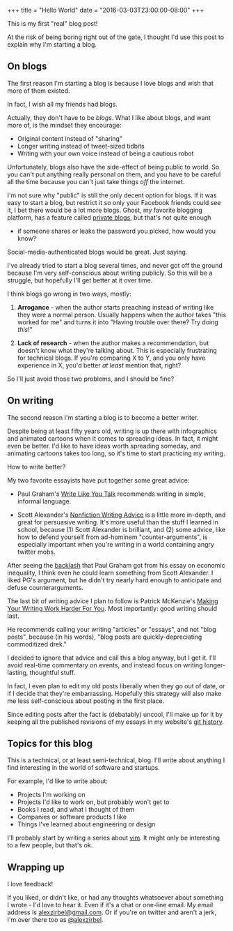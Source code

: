 +++
title = "Hello World"
date = "2016-03-03T23:00:00-08:00"
+++

This is my first "real" blog post!

At the risk of being boring right out of the gate, I thought I'd use
this post to explain why I'm starting a blog.

## On blogs

The first reason I'm starting a blog is because I love blogs and wish that more
of them existed.

In fact, I wish all my friends had blogs.

Actually, they don't have to be _blogs_. What I like about blogs, and want
more of, is the mindset they encourage:

* Original content instead of "sharing"
* Longer writing instead of tweet-sized tidbits
* Writing with your own voice instead of being a cautious robot

Unfortunately, blogs also have the side-effect of being public to world.
So you can't put anything really personal on them, and you have to be
careful all the time because you can't just take things _off_ the
internet.

I'm not sure why "public" is still the only decent option for blogs. If it
was easy to start a blog, but restrict it so only your Facebook friends
could see it, I bet there would be a lot more blogs. Ghost, my favorite
blogging platform, has a feature called [private
blogs](https://blog.ghost.org/private-blogs/), but that's not quite enough
- if someone shares or leaks the password you picked, how would you know?

Social-media-authenticated blogs would be great. Just saying.

I've already tried to start a blog several times, and never got off the
ground because I'm very self-conscious about writing publicly. So this
will be a struggle, but hopefully I'll get better at it over time.

I think blogs go wrong in two ways, mostly:

1. **Arrogance** - when the author starts preaching instead of writing
   like they were a normal person. Usually happens when the author takes
   "this worked for me" and turns it into "Having trouble over there? Try
   doing _this_!"

2. **Lack of research** - when the author makes a recommendation, but
   doesn't know what they're talking about. This is especially frustrating
   for technical blogs. If you're comparing X to Y, and you only have
   experience in X, you'd better _at least_ mention that, right?

So I'll just avoid those two problems, and I should be fine?

## On writing

The second reason I'm starting a blog is to become a better writer.

Despite being at least fifty years old, writing is up there with
infographics and animated cartoons when it comes to spreading ideas. In
fact, it might even be better. I'd like to have ideas worth spreading
someday, and animating cartoons takes too long, so it's time to start
practicing my writing.

How to write better?

My two favorite essayists have put together some great advice:

* Paul Graham's [Write Like You Talk](http://paulgraham.com/talk.html)
  recommends writing in simple, informal language.

* Scott Alexander's [Nonfiction Writing
  Advice](http://slatestarcodex.com/2016/02/20/writing-advice/) is
  a little more in-depth, and great for persuasive writing. It's more
  useful than the stuff I learned in school, because (1) Scott Alexander
  is brilliant, and (2) some advice, like how to defend yourself from
  ad-hominem "counter-arguments", is especially important when you're
  writing in a world containing angry twitter mobs.

After seeing the [backlash](https://news.ycombinator.com/item?id=10826838)
that Paul Graham got from his essay on economic inequality, I think even
he could learn something from Scott Alexander. I liked PG's argument, but
he didn't try nearly hard enough to anticipate and defuse
counterarguments.

The last bit of writing advice I plan to follow is Patrick McKenzie's
[Making Your Writing Work Harder For
You](https://training.kalzumeus.com/newsletters/archive/content-marketing-strategy).
Most importantly: good writing should last.

He recommends calling your writing "articles" or "essays", and not "blog
posts", because (in his words), "blog posts are quickly-depreciating
commoditized drek."

I decided to ignore that advice and call this a blog anyway, but I get it.
I'll avoid real-time commentary on events, and instead focus on writing
longer-lasting, thoughtful stuff.

In fact, I even plan to edit my old posts liberally when they go out of
date, or if I decide that they're embarrassing. Hopefully this strategy
will also make me less self-conscious about posting in the first place.

Since editing posts after the fact is (debatably) uncool, I'll make up for
it by keeping all the published revisions of my essays in my website's
[git history](https://github.com/azirbel/website).

## Topics for this blog

This is a technical, or at least semi-technical, blog. I'll write about
anything I find interesting in the world of software and startups.

For example, I'd like to write about:

* Projects I'm working on
* Projects I'd like to work on, but probably won't get to
* Books I read, and what I thought of them
* Companies or software products I like
* Things I've learned about engineering or design

I'll probably start by writing a series about
[vim](http://www.vim.org/weird.php). It might only be interesting to a few
people, but that's ok.

## Wrapping up

I love feedback!

If you liked, or didn't like, or had any thoughts whatsoever about
something I wrote - I'd love to hear it. Even if it's a chat or one-line
email. My email address is
[alexzirbel@gmail.com](mailto:alexzirbel@gmail.com). Or if you're on
twitter and aren't a jerk, I'm over there too as
[@alexzirbel](https://twitter.com/alexzirbel).
